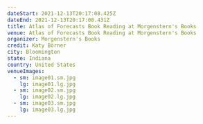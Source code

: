```yaml
---
dateStart: 2021-12-13T20:17:08.425Z
dateEnd: 2021-12-13T20:17:08.431Z
title: Atlas of Forecasts Book Reading at Morgenstern's Books
venue: Atlas of Forecasts Book Reading at Morgenstern's Books
organizer: Morgenstern's Books
credit: Katy Börner
city: Bloomington
state: Indiana
country: United States
venueImages:
  - sm: image01.sm.jpg
    lg: image01.lg.jpg
  - sm: image02.sm.jpg
    lg: image02.lg.jpg
  - sm: image03.sm.jpg
    lg: image03.lg.jpg
---
```

